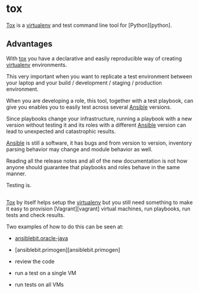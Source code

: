 # tox

[Tox][tox] is a [virtualenv][virtualenv] and test command line tool for [Python][python].


## Advantages

With [tox][tox] you have a declarative and
easily reproducible way of creating [virtualenv][virtualenv] environments.

This very important when you want to
replicate a test environment between
your laptop and your build / development / staging / production environment.

When you are developing a role,
this tool, together with a test playbook,
can give you enables you to easily test across several [Ansible][ansible] versions.

Since playbooks change your infrastructure,
running a playbook with a new version without testing it and
its roles with a different [Ansible][ansible] version can
lead to unexpected and catastrophic results.

[Ansible][ansible] is still a software,
it has bugs and from version to version,
inventory parsing behavior may change and
module behavior as well.

Reading all the release notes and
all of the new documentation is not
how anyone should guarantee that playbooks and roles
behave in the same manner.

Testing is.


## 

[Tox][tox] by itself helps setup the [virtualenv][virtualenv] but
you still need something to make it easy to provision [Vagrant][vagrant] virtual machines,
run playbooks, run tests and check results.

Two examples of how to do this can be seen at:

- [ansiblebit.oracle-java][ansiblebit.oracle-java]
- [ansiblebit.primogen][ansiblebit.primogen]



- review the code
- run a test on a single VM
- run tests on all VMs

[ansible]:                  http://ansible.com                          "ansible"
[ansiblebit.oracle-java]:   https://github.com/ansiblebit/oracle-java   "ansiblebit.oracle-java"
[tox]:                      http://tox.readthedocs.io/en/latest/        "tox"
[virtualenv]:               https://virtualenv.pypa.io/en/latest/       "virtualenv"
